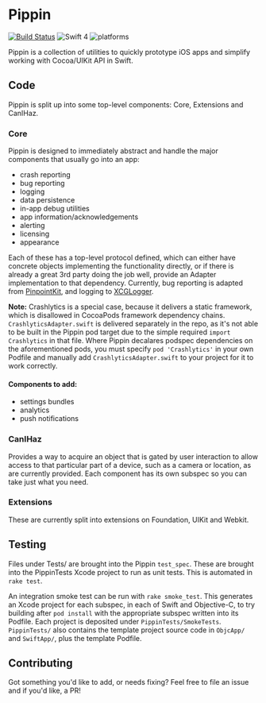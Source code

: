 # Pippin

[![Build Status](https://travis-ci.org/TwoRingSoft/Pippin.svg?branch=xcode-9)](https://travis-ci.org/TwoRingSoft/Pippin)
![Swift 4](https://img.shields.io/badge/Swift-4-orange.svg)
![platforms](https://img.shields.io/badge/platforms-iOS%20%7C%20OS%20X%20%7C%20watchOS%20%7C%20tvOS%20-lightgrey.svg)

Pippin is a collection of utilities to quickly prototype iOS apps and simplify working with Cocoa/UIKit API in Swift.

## Code

Pippin is split up into some top-level components: Core, Extensions and CanIHaz.

### Core

Pippin is designed to immediately abstract and handle the major components that usually go into an app: 

- crash reporting
- bug reporting
- logging
- data persistence
- in-app debug utilities
- app information/acknowledgements
- alerting
- licensing
- appearance

Each of these has a top-level protocol defined, which can either have concrete objects implementing the functionality directly, or if there is already a great 3rd party doing the job well, provide an Adapter implementation to that dependency. Currently, bug reporting is adapted from [PinpointKit](https://github.com/Lickability/PinpointKit), and logging to [XCGLogger](https://github.com/DaveWoodCom/XCGLogger). 

**Note:** Crashlytics is a special case, because it delivers a static framework, which is disallowed in CocoaPods framework dependency chains. `CrashlyticsAdapter.swift` is delivered separately in the repo, as it's not able to be built in the Pippin pod target due to the simple required `import Crashlytics` in that file. Where Pippin decalares podspec dependencies on the aforementioned pods, you must specify `pod 'Crashlytics'` in your own Podfile and manually add `CrashlyticsAdapter.swift` to your project for it to work correctly.

#### Components to add:

- settings bundles
- analytics
- push notifications

### CanIHaz

Provides a way to acquire an object that is gated by user interaction to allow access to that particular part of a device, such as a camera or location, as are currently provided. Each component has its own subspec so you can take just what you need.

### Extensions

These are currently split into extensions on Foundation, UIKit and Webkit.

## Testing

Files under Tests/ are brought into the Pippin `test_spec`. These are brought into the PippinTests Xcode project to run as unit tests. This is automated in `rake test`.

An integration smoke test can be run with `rake smoke_test`. This generates an Xcode project for each subspec, in each of Swift and Objective-C, to try building after `pod install` with the appropriate subspec written into its Podfile. Each project is deposited under `PippinTests/SmokeTests`. `PippinTests/` also contains the template project source code in `ObjcApp/` and `SwiftApp/`, plus the template Podfile.

## Contributing

Got something you'd like to add, or needs fixing? Feel free to file an issue and if you'd like, a PR!

